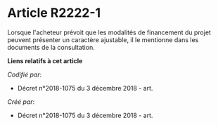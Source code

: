 # Article R2222-1

Lorsque l'acheteur prévoit que les modalités de financement du projet peuvent présenter un caractère ajustable, il le
mentionne dans les documents de la consultation.

**Liens relatifs à cet article**

_Codifié par_:

  - Décret n°2018-1075 du 3 décembre 2018 - art.

_Créé par_:

  - Décret n°2018-1075 du 3 décembre 2018 - art.
